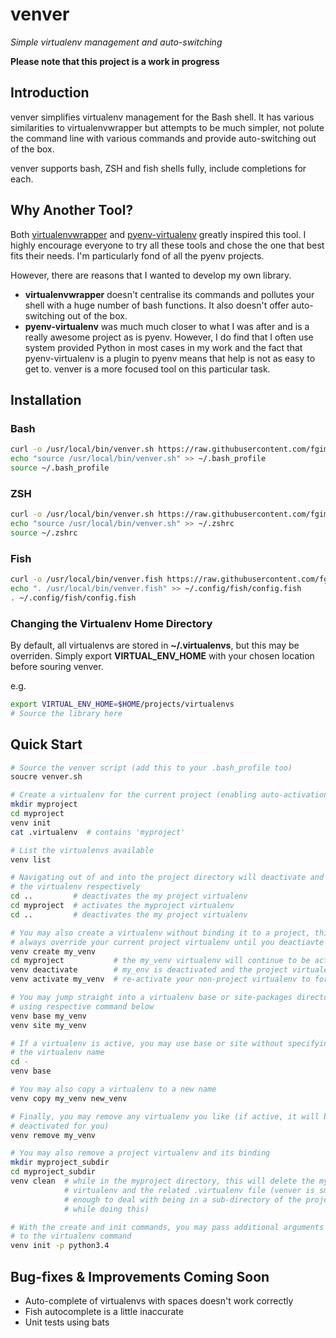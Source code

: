 # venver
*Simple virtualenv management and auto-switching*

**Please note that this project is a work in progress**

## Introduction ##

venver simplifies virtualenv management for the Bash shell.  It has various
similarities to virtualenvwrapper but attempts to be much simpler, not polute
the command line with various commands and provide auto-switching out of the
box.

venver supports bash, ZSH and fish shells fully, include completions for each.

## Why Another Tool? ##

Both [virtualenvwrapper](https://bitbucket.org/dhellmann/virtualenvwrapper) and
[pyenv-virtualenv](https://github.com/yyuu/pyenv-virtualenv) greatly inspired 
this tool.  I highly encourage everyone to try all these tools and chose the one
that best fits their needs.  I'm particularly fond of all the pyenv projects.

However, there are reasons that I wanted to develop my own library.

* **virtualenvwrapper** doesn't centralise its commands and pollutes your 
  shell with a huge number of bash functions.  It also doesn't offer auto-
  switching out of the box.
* **pyenv-virtualenv** was much much closer to what I was after and is a really
  awesome project as is pyenv.  However, I do find that I often use system
  provided Python in most cases in my work and the fact that pyenv-virtualenv
  is a plugin to pyenv means that help is not as easy to get to.  venver is a
  more focused tool on this particular task.

## Installation ##

### Bash ###

```bash
curl -o /usr/local/bin/venver.sh https://raw.githubusercontent.com/fgimian/venver/master/venver.sh
echo "source /usr/local/bin/venver.sh" >> ~/.bash_profile
source ~/.bash_profile
```

### ZSH ###

```bash
curl -o /usr/local/bin/venver.sh https://raw.githubusercontent.com/fgimian/venver/master/venver.sh
echo "source /usr/local/bin/venver.sh" >> ~/.zshrc
source ~/.zshrc
```

### Fish ###

```bash
curl -o /usr/local/bin/venver.fish https://raw.githubusercontent.com/fgimian/venver/master/venver.fish
echo ". /usr/local/bin/venver.fish" >> ~/.config/fish/config.fish
. ~/.config/fish/config.fish
```

### Changing the Virtualenv Home Directory ###

By default, all virtualenvs are stored in **~/.virtualenvs**, but this may be
overriden.  Simply export **VIRTUAL_ENV_HOME** with your chosen location before
souring venver.

e.g.

```bash
export VIRTUAL_ENV_HOME=$HOME/projects/virtualenvs
# Source the library here
```

## Quick Start ##

```bash
# Source the venver script (add this to your .bash_profile too)
soucre venver.sh

# Create a virtualenv for the current project (enabling auto-activation)
mkdir myproject
cd myproject
venv init
cat .virtualenv  # contains 'myproject'

# List the virtualenvs available
venv list

# Navigating out of and into the project directory will deactivate and activate
# the virtualenv respectively
cd ..         # deactivates the my project virtualenv
cd myproject  # activates the myproject virtualenv
cd ..         # deactivates the my project virtualenv

# You may also create a virtualenv without binding it to a project, this will
# always override your current project virtualenv until you deactiavte it
venv create my_venv
cd myproject           # the my_venv virtualenv will continue to be activated
venv deactivate        # my_env is deactivated and the project virtualenv is activated
venv activate my_venv  # re-activate your non-project virtualenv to force override again

# You may jump straight into a virtualenv base or site-packages directory
# using respective command below
venv base my_venv
venv site my_venv

# If a virtualenv is active, you may use base or site without specifying
# the virtualenv name
cd -
venv base

# You may also copy a virtualenv to a new name
venv copy my_venv new_venv

# Finally, you may remove any virtualenv you like (if active, it will be 
# deactivated for you)
venv remove my_venv

# You may also remove a project virtualenv and its binding
mkdir myproject_subdir
cd myproject_subdir
venv clean  # while in the myproject directory, this will delete the myproject 
            # virtualenv and the related .virtualenv file (venver is smart 
            # enough to deal with being in a sub-directory of the project 
            # while doing this)

# With the create and init commands, you may pass additional arguments
# to the virtualenv command
venv init -p python3.4
```

## Bug-fixes & Improvements Coming Soon ##

* Auto-complete of virtualenvs with spaces doesn't work correctly
* Fish autocomplete is a little inaccurate
* Unit tests using bats
